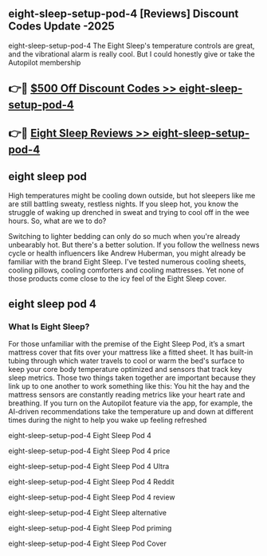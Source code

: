 ## eight-sleep-setup-pod-4 [Reviews​] Discount Codes Update -2025

eight-sleep-setup-pod-4 The Eight Sleep's temperature controls are great, and the vibrational alarm is really cool. But I could honestly give or take the Autopilot membership

## 👉🔴 [$500 Off Discount Codes >> eight-sleep-setup-pod-4](http://download.freeplayer.one?title=eight-sleep-setup-pod-4&ref=18-ES)

## 👉🔴 [Eight Sleep Reviews >> eight-sleep-setup-pod-4](http://download.freeplayer.one?title=eight-sleep-setup-pod-4&ref=18-ES)

## eight sleep pod

High temperatures might be cooling down outside, but hot sleepers like me are still battling sweaty, restless nights. If you sleep hot, you know the struggle of waking up drenched in sweat and trying to cool off in the wee hours. So, what are we to do?

Switching to lighter bedding can only do so much when you're already unbearably hot. But there's a better solution. If you follow the wellness news cycle or health influencers like Andrew Huberman, you might already be familiar with the brand Eight Sleep. I've tested numerous cooling sheets, cooling pillows, cooling comforters and cooling mattresses. Yet none of those products come close to the icy feel of the Eight Sleep cover.

## eight sleep pod 4

### What Is Eight Sleep?

For those unfamiliar with the premise of the Eight Sleep Pod, it’s a smart mattress cover that fits over your mattress like a fitted sheet. It has built-in tubing through which water travels to cool or warm the bed's surface to keep your core body temperature optimized and sensors that track key sleep metrics. Those two things taken together are important because they link up to one another to work something like this: You hit the hay and the mattress sensors are constantly reading metrics like your heart rate and breathing. If you turn on the Autopilot feature via the app, for example, the AI-driven recommendations take the temperature up and down at different times during the night to help you wake up feeling refreshed

eight-sleep-setup-pod-4 Eight Sleep Pod 4

eight-sleep-setup-pod-4 Eight Sleep Pod 4 price

eight-sleep-setup-pod-4 Eight Sleep Pod 4 Ultra

eight-sleep-setup-pod-4 Eight Sleep Pod 4 Reddit

eight-sleep-setup-pod-4 Eight Sleep Pod 4 review

eight-sleep-setup-pod-4 Eight Sleep alternative

eight-sleep-setup-pod-4 Eight Sleep Pod priming

eight-sleep-setup-pod-4 Eight Sleep Pod Cover